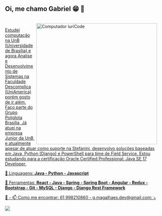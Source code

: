 ## Oi, me chamo Gabriel 😁 👋
<div align="center">
  <a href="https://github.com/GMN-dev">
</div>
<div style="display: inline_block"><br>
<img src="https://github.com/GMN-dev/GMN-dev/assets/84913052/e76ce88c-ea3e-453e-ad6e-9b1c1c3e9a77" min-width="400px" max-width="400px" width="400px" align="right"  alt="Computador iuriCode"> 


<p align="left"> 
Estudei computação na UnB (Universidade de Brasília) e agora Analise e Desenvolvimento de Sistemas na Faculdade Descomplica (UniAmerica) porém gosto de ir além. Faço parte do Grupo Poliglota Brasília, Já atuei na empresa Junior da UnB, e atualmente apesar de atuar como suporte na Stefanini, desenvolvo soluções baseadas em Java, Python (Django) e PowerShell para time de Field Service. Estou estudando para a certificação Oracle Certified Professional: Java SE 17 Developer. 
</p>

<p align="left">
  🦄 Linguagens: <strong>Java - Python - Javascript</strong>
</p>

<p align="left">
  💼 Ferramentas: <strong>React - Java - Spring - Spring Boot - Angular - Redux - Bootstrap - Git - MySQL - Django - Django Rest Framework</strong>
</p>

<p align="left">
  💌 - 📫 Como me encontrar: 61 998210860 - g.magalhaes.dev@gmail.com: ⤵️ 
</p>

<p align="left">

  <a href="https://www.linkedin.com/in/gabriel-magalh%C3%A3es-b98a341ab/" alt="Linkedin">
  <img src="https://img.shields.io/badge/-Linkedin-0e76a8?style=flat-square&logo=Linkedin&logoColor=white&link=LINK-DO-SEU-LINKEDIN" /></a>
  
</p>  

</div>
 
<div> 
<br>
</div>
